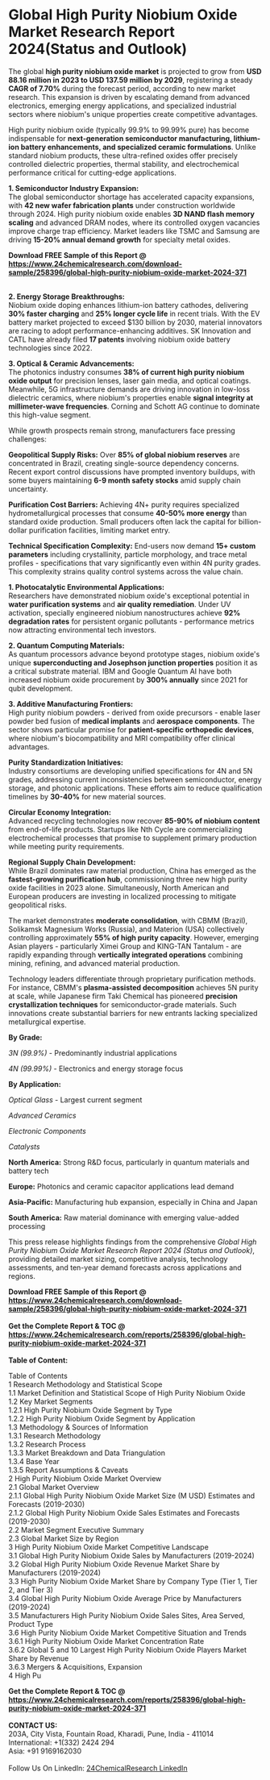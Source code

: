 <h1>Global High Purity Niobium Oxide Market Research Report 2024(Status and Outlook)</h1><p>The global <strong>high purity niobium oxide market</strong> is projected to grow from <strong>USD 88.16 million in 2023 to USD 137.59 million by 2029</strong>, registering a steady <strong>CAGR of 7.70%</strong> during the forecast period, according to new market research. This expansion is driven by escalating demand from advanced electronics, emerging energy applications, and specialized industrial sectors where niobium's unique properties create competitive advantages.</p><p>High purity niobium oxide (typically 99.9% to 99.99% pure) has become indispensable for <strong>next-generation semiconductor manufacturing, lithium-ion battery enhancements, and specialized ceramic formulations</strong>. Unlike standard niobium products, these ultra-refined oxides offer precisely controlled dielectric properties, thermal stability, and electrochemical performance critical for cutting-edge applications.</p><p><strong>1. Semiconductor Industry Expansion:</strong><br>
The global semiconductor shortage has accelerated capacity expansions, with <strong>42 new wafer fabrication plants</strong> under construction worldwide through 2024. High purity niobium oxide enables <strong>3D NAND flash memory scaling</strong> and advanced DRAM nodes, where its controlled oxygen vacancies improve charge trap efficiency. Market leaders like TSMC and Samsung are driving <strong>15-20% annual demand growth</strong> for specialty metal oxides.</p><div><b>Download FREE Sample of this Report @ 
            <a href="https://www.24chemicalresearch.com/download-sample/258396/global-high-purity-niobium-oxide-market-2024-371">
            https://www.24chemicalresearch.com/download-sample/258396/global-high-purity-niobium-oxide-market-2024-371</a></b></div><br><p><strong>2. Energy Storage Breakthroughs:</strong><br>
Niobium oxide doping enhances lithium-ion battery cathodes, delivering <strong>30% faster charging</strong> and <strong>25% longer cycle life</strong> in recent trials. With the EV battery market projected to exceed $130 billion by 2030, material innovators are racing to adopt performance-enhancing additives. SK Innovation and CATL have already filed <strong>17 patents</strong> involving niobium oxide battery technologies since 2022.</p><p><strong>3. Optical &amp; Ceramic Advancements:</strong><br>
The photonics industry consumes <strong>38% of current high purity niobium oxide output</strong> for precision lenses, laser gain media, and optical coatings. Meanwhile, 5G infrastructure demands are driving innovation in low-loss dielectric ceramics, where niobium's properties enable <strong>signal integrity at millimeter-wave frequencies</strong>. Corning and Schott AG continue to dominate this high-value segment.</p><p>While growth prospects remain strong, manufacturers face pressing challenges:</p><p><strong>Geopolitical Supply Risks:</strong> Over <strong>85% of global niobium reserves</strong> are concentrated in Brazil, creating single-source dependency concerns. Recent export control discussions have prompted inventory buildups, with some buyers maintaining <strong>6-9 month safety stocks</strong> amid supply chain uncertainty.</p><p><strong>Purification Cost Barriers:</strong> Achieving 4N+ purity requires specialized hydrometallurgical processes that consume <strong>40-50% more energy</strong> than standard oxide production. Small producers often lack the capital for billion-dollar purification facilities, limiting market entry.</p><p><strong>Technical Specification Complexity:</strong> End-users now demand <strong>15+ custom parameters</strong> including crystallinity, particle morphology, and trace metal profiles - specifications that vary significantly even within 4N purity grades. This complexity strains quality control systems across the value chain.</p><p><strong>1. Photocatalytic Environmental Applications:</strong><br>
Researchers have demonstrated niobium oxide's exceptional potential in <strong>water purification systems</strong> and <strong>air quality remediation</strong>. Under UV activation, specially engineered niobium nanostructures achieve <strong>92% degradation rates</strong> for persistent organic pollutants - performance metrics now attracting environmental tech investors.</p><p><strong>2. Quantum Computing Materials:</strong><br>
As quantum processors advance beyond prototype stages, niobium oxide's unique <strong>superconducting and Josephson junction properties</strong> position it as a critical substrate material. IBM and Google Quantum AI have both increased niobium oxide procurement by <strong>300% annually</strong> since 2021 for qubit development.</p><p><strong>3. Additive Manufacturing Frontiers:</strong><br>
High purity niobium powders - derived from oxide precursors - enable laser powder bed fusion of <strong>medical implants</strong> and <strong>aerospace components</strong>. The sector shows particular promise for <strong>patient-specific orthopedic devices</strong>, where niobium's biocompatibility and MRI compatibility offer clinical advantages.</p><p><strong>Purity Standardization Initiatives:</strong><br>
    Industry consortiums are developing unified specifications for 4N and 5N grades, addressing current inconsistencies between semiconductor, energy storage, and photonic applications. These efforts aim to reduce qualification timelines by <strong>30-40%</strong> for new material sources.</p><p><strong>Circular Economy Integration:</strong><br>
    Advanced recycling technologies now recover <strong>85-90% of niobium content</strong> from end-of-life products. Startups like Nth Cycle are commercializing electrochemical processes that promise to supplement primary production while meeting purity requirements.</p><p><strong>Regional Supply Chain Development:</strong><br>
    While Brazil dominates raw material production, China has emerged as the <strong>fastest-growing purification hub</strong>, commissioning three new high purity oxide facilities in 2023 alone. Simultaneously, North American and European producers are investing in localized processing to mitigate geopolitical risks.</p><p>The market demonstrates <strong>moderate consolidation</strong>, with CBMM (Brazil), Solikamsk Magnesium Works (Russia), and Materion (USA) collectively controlling approximately <strong>55% of high purity capacity</strong>. However, emerging Asian players - particularly Ximei Group and KING-TAN Tantalum - are rapidly expanding through <strong>vertically integrated operations</strong> combining mining, refining, and advanced material production.</p><p>Technology leaders differentiate through proprietary purification methods. For instance, CBMM's <strong>plasma-assisted decomposition</strong> achieves 5N purity at scale, while Japanese firm Taki Chemical has pioneered <strong>precision crystallization techniques</strong> for semiconductor-grade materials. Such innovations create substantial barriers for new entrants lacking specialized metallurgical expertise.</p><p><strong>By Grade:</strong></p><p><em>3N (99.9%)</em> - Predominantly industrial applications</p><p><em>4N (99.99%)</em> - Electronics and energy storage focus</p><p><strong>By Application:</strong></p><p><em>Optical Glass</em> - Largest current segment</p><p><em>Advanced Ceramics</em> </p><p><em>Electronic Components</em></p><p><em>Catalysts</em></p><p><strong>North America:</strong> Strong R&amp;D focus, particularly in quantum materials and battery tech</p><p><strong>Europe:</strong> Photonics and ceramic capacitor applications lead demand</p><p><strong>Asia-Pacific:</strong> Manufacturing hub expansion, especially in China and Japan</p><p><strong>South America:</strong> Raw material dominance with emerging value-added processing</p><p>This press release highlights findings from the comprehensive <em>Global High Purity Niobium Oxide Market Research Report 2024 (Status and Outlook)</em>, providing detailed market sizing, competitive analysis, technology assessments, and ten-year demand forecasts across applications and regions.</p><div><b>Download FREE Sample of this Report @ 
            <a href="https://www.24chemicalresearch.com/download-sample/258396/global-high-purity-niobium-oxide-market-2024-371">
            https://www.24chemicalresearch.com/download-sample/258396/global-high-purity-niobium-oxide-market-2024-371</a></b></div><br><div><b>Get the Complete Report & TOC @ 
            <a href="https://www.24chemicalresearch.com/reports/258396/global-high-purity-niobium-oxide-market-2024-371">
            https://www.24chemicalresearch.com/reports/258396/global-high-purity-niobium-oxide-market-2024-371</a></b></div><br>
            <b>Table of Content:</b><p>Table of Contents<br />
1 Research Methodology and Statistical Scope<br />
1.1 Market Definition and Statistical Scope of High Purity Niobium Oxide<br />
1.2 Key Market Segments<br />
1.2.1 High Purity Niobium Oxide Segment by Type<br />
1.2.2 High Purity Niobium Oxide Segment by Application<br />
1.3 Methodology & Sources of Information<br />
1.3.1 Research Methodology<br />
1.3.2 Research Process<br />
1.3.3 Market Breakdown and Data Triangulation<br />
1.3.4 Base Year<br />
1.3.5 Report Assumptions & Caveats<br />
2 High Purity Niobium Oxide Market Overview<br />
2.1 Global Market Overview<br />
2.1.1 Global High Purity Niobium Oxide Market Size (M USD) Estimates and Forecasts (2019-2030)<br />
2.1.2 Global High Purity Niobium Oxide Sales Estimates and Forecasts (2019-2030)<br />
2.2 Market Segment Executive Summary<br />
2.3 Global Market Size by Region<br />
3 High Purity Niobium Oxide Market Competitive Landscape<br />
3.1 Global High Purity Niobium Oxide Sales by Manufacturers (2019-2024)<br />
3.2 Global High Purity Niobium Oxide Revenue Market Share by Manufacturers (2019-2024)<br />
3.3 High Purity Niobium Oxide Market Share by Company Type (Tier 1, Tier 2, and Tier 3)<br />
3.4 Global High Purity Niobium Oxide Average Price by Manufacturers (2019-2024)<br />
3.5 Manufacturers High Purity Niobium Oxide Sales Sites, Area Served, Product Type<br />
3.6 High Purity Niobium Oxide Market Competitive Situation and Trends<br />
3.6.1 High Purity Niobium Oxide Market Concentration Rate<br />
3.6.2 Global 5 and 10 Largest High Purity Niobium Oxide Players Market Share by Revenue<br />
3.6.3 Mergers & Acquisitions, Expansion<br />
4 High Pu</p><div><b>Get the Complete Report & TOC @ 
            <a href="https://www.24chemicalresearch.com/reports/258396/global-high-purity-niobium-oxide-market-2024-371">
            https://www.24chemicalresearch.com/reports/258396/global-high-purity-niobium-oxide-market-2024-371</a></b></div><br><b>CONTACT US:</b><br>
            203A, City Vista, Fountain Road, Kharadi, Pune, India - 411014<br>
            International: +1(332) 2424 294<br>
            Asia: +91 9169162030 <br><br>
            Follow Us On LinkedIn: <a href="https://www.linkedin.com/company/24chemicalresearch/">24ChemicalResearch LinkedIn</a>
